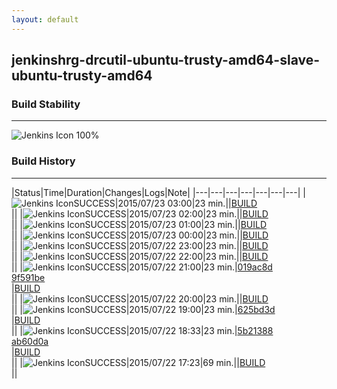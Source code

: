 ```yaml
---
layout: default
---
```

## jenkinshrg-drcutil-ubuntu-trusty-amd64-slave-ubuntu-trusty-amd64
### Build Stability
___
![Jenkins Icon](http://jenkinshrg.github.io/images/48x48/health-80plus.png)
100%
  
### Build History
___
|Status|Time|Duration|Changes|Logs|Note|
|---|---|---|---|---|---|---|
|![Jenkins Icon](http://jenkinshrg.github.io/images/24x24/blue.png)SUCCESS|2015/07/23 03:00|23 min.||[BUILD](https://drive.google.com/file/d/0B54sHwaxmuM4Q0FSRlhlZEdvVVU/view?usp=drivesdk)<br>||
|![Jenkins Icon](http://jenkinshrg.github.io/images/24x24/blue.png)SUCCESS|2015/07/23 02:00|23 min.||[BUILD](https://drive.google.com/file/d/0B54sHwaxmuM4ZDdRc3pYczJiSHc/view?usp=drivesdk)<br>||
|![Jenkins Icon](http://jenkinshrg.github.io/images/24x24/blue.png)SUCCESS|2015/07/23 01:00|23 min.||[BUILD](https://drive.google.com/file/d/0B54sHwaxmuM4bVpTcEZLSTZyMFE/view?usp=drivesdk)<br>||
|![Jenkins Icon](http://jenkinshrg.github.io/images/24x24/blue.png)SUCCESS|2015/07/23 00:00|23 min.||[BUILD](https://drive.google.com/file/d/0B54sHwaxmuM4dHR4T1UxZE9qejg/view?usp=drivesdk)<br>||
|![Jenkins Icon](http://jenkinshrg.github.io/images/24x24/blue.png)SUCCESS|2015/07/22 23:00|23 min.||[BUILD](https://drive.google.com/file/d/0B54sHwaxmuM4MGNYYXhOWENlcms/view?usp=drivesdk)<br>||
|![Jenkins Icon](http://jenkinshrg.github.io/images/24x24/blue.png)SUCCESS|2015/07/22 22:00|23 min.||[BUILD](https://drive.google.com/file/d/0B54sHwaxmuM4eWhOcU9jYXVyN0E/view?usp=drivesdk)<br>||
|![Jenkins Icon](http://jenkinshrg.github.io/images/24x24/blue.png)SUCCESS|2015/07/22 21:00|23 min.|[019ac8d](https://github.com/fkanehiro/hrpsys-base/commit/019ac8d6ad90e8463d39a6ccf71c63a28461817d)<br>[9f591be](https://github.com/fkanehiro/hrpsys-base/commit/9f591bec18cfc2f1a651a4e44bca15d659273c9b)<br>|[BUILD](https://drive.google.com/file/d/0B54sHwaxmuM4TEZMMzc5Ni1XWEE/view?usp=drivesdk)<br>||
|![Jenkins Icon](http://jenkinshrg.github.io/images/24x24/blue.png)SUCCESS|2015/07/22 20:00|23 min.||[BUILD](https://drive.google.com/file/d/0B54sHwaxmuM4eG5WZzk1eFliYTQ/view?usp=drivesdk)<br>||
|![Jenkins Icon](http://jenkinshrg.github.io/images/24x24/blue.png)SUCCESS|2015/07/22 19:00|23 min.|[625bd3d](https://github.com/jrl-umi3218/hmc2/commit/625bd3d1077e2686b66e029b31dbc4500bb1a6d7)<br>|[BUILD](https://drive.google.com/file/d/0B54sHwaxmuM4M2tzQndXX1YzSXc/view?usp=drivesdk)<br>||
|![Jenkins Icon](http://jenkinshrg.github.io/images/24x24/blue.png)SUCCESS|2015/07/22 18:33|23 min.|[5b21388](https://github.com/jrl-umi3218/hrp2-drc/commit/5b213889e788de7f5fd4d4175bbab46e837c024b)<br>[ab60d0a](https://github.com/jrl-umi3218/hrp2-drc/commit/ab60d0a58c1cc418d0cef58bdda0f72bfc320441)<br>|[BUILD](https://drive.google.com/file/d/0B54sHwaxmuM4dWNJS1RqYjVnNGs/view?usp=drivesdk)<br>||
|![Jenkins Icon](http://jenkinshrg.github.io/images/24x24/blue.png)SUCCESS|2015/07/22 17:23|69 min.||[BUILD](https://drive.google.com/file/d/0B54sHwaxmuM4SjBzYldBeEF0c3M/view?usp=drivesdk)<br>||
